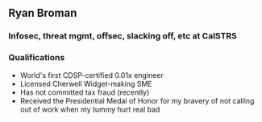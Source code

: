 ## Ryan Broman  
### Infosec, threat mgmt, offsec, slacking off, etc at CalSTRS  
### Qualifications  
- World's first CDSP-certified 0.01x engineer  
- Licensed Cherwell Widget-making SME  
- Has not committed tax fraud (recently)
- Received the Presidential Medal of Honor for my bravery of not calling out of work when my tummy hurt real bad
